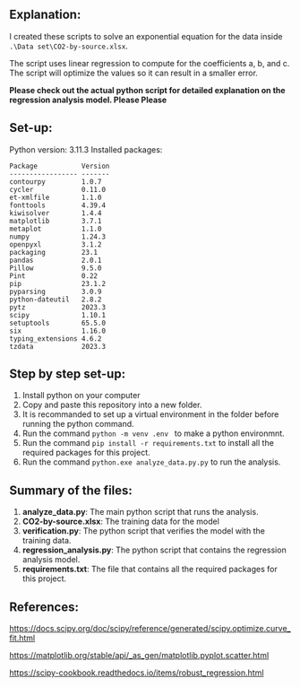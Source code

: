 ## Explanation:
I created these scripts to solve an exponential equation for the data inside `.\Data set\CO2-by-source.xlsx`.

The script uses linear regression to compute for the coefficients a, b, and c. The script will optimize the values so it can result in a smaller error.


**Please check out the actual python script for detailed explanation on the regression analysis model. Please Please**
## Set-up:
Python version: 3.11.3
Installed packages:
```
Package           Version
----------------- -------
contourpy         1.0.7
cycler            0.11.0
et-xmlfile        1.1.0
fonttools         4.39.4
kiwisolver        1.4.4
matplotlib        3.7.1
metaplot          1.1.0
numpy             1.24.3
openpyxl          3.1.2
packaging         23.1
pandas            2.0.1
Pillow            9.5.0
Pint              0.22
pip               23.1.2
pyparsing         3.0.9
python-dateutil   2.8.2
pytz              2023.3
scipy             1.10.1
setuptools        65.5.0
six               1.16.0
typing_extensions 4.6.2
tzdata            2023.3
```

## Step by step set-up:
1. Install python on your computer
2. Copy and paste this repository into a new folder.
3. It is recommanded to set up a virtual environment in the folder before running the python command.
4. Run the command ```python -m venv .env ``` to make a python environmnt.
5. Run the command ```pip install -r requirements.txt``` to install all the required packages for this project.
6. Run the command ```python.exe analyze_data.py.py``` to run the analysis.

## Summary of the files:
1. **analyze_data.py**: The main python script that runs the analysis.
2. **CO2-by-source.xlsx**: The training data for the model
3. **verification.py**: The python script that verifies the model with the training data.
4. **regression_analysis.py**: The python script that contains the regression analysis model.
5. **requirements.txt**: The file that contains all the required packages for this project. 


## References:
https://docs.scipy.org/doc/scipy/reference/generated/scipy.optimize.curve_fit.html

https://matplotlib.org/stable/api/_as_gen/matplotlib.pyplot.scatter.html

https://scipy-cookbook.readthedocs.io/items/robust_regression.html